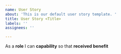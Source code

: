 ```yaml
---
name: User Story
about: 'This is our default user story template. '
title: User Story <Title>
labels: ''
assignees: ''

---
```


As a **role** I can **capability** so that **received benefit**

